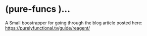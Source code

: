 # (pure-funcs )...

A Small boostrapper for going through the blog article posted here: https://purelyfunctional.tv/guide/reagent/